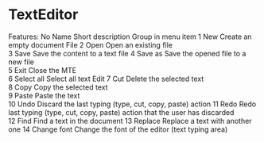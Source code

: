 # TextEditor
Features:
No	Name	Short description	Group in menu item
1	New	Create an empty document	File
2	Open	Open an existing file	
3	Save	Save the content to a text file	
4	Save as	Save the opened file to a new file	
5	Exit	Close the MTE	
6	Select all	Select all text	Edit
7	Cut	Delete the selected text 	
8	Copy 	Copy the selected text 	
9	Paste	Paste the text 	
10	Undo	Discard the last typing (type, cut, copy, paste) action	
11	Redo	Redo last typing (type, cut, copy, paste) action that the user has discarded 	
12	Find	Find a text in the document	
13	Replace	Replace a text with another one	
14	Change font	Change the font of the editor (text typing area) 	
